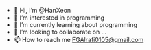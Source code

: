 - 👋 Hi, I’m @HanXeon
- 👀 I’m interested in programming
- 🌱 I’m currently learning about programming
- 💞️ I’m looking to collaborate on ...
- 📫 How to reach me FGAlrafi0105@gmail.com

<!---
HanXeon/HanXeon is a ✨ special ✨ repository because its `README.md` (this file) appears on your GitHub profile.
You can click the Preview link to take a look at your changes.
--->
